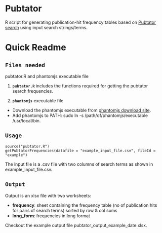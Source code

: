 # Pubtator

R script for generating publication-hit frequency tables based on [Pubtator search](https://www.ncbi.nlm.nih.gov/research/pubtator/) using input search strings/terms. 

# Quick Readme

## **```Files needed```** 

pubtator.R and phantomjs executable file

1. **```pubtator.R```** includes the functions required for getting the pubtator search frequencies.

2. **```phantomjs```** executable file
  * Download the phantomjs executable from [phantomjs download site](https://phantomjs.org/download.html).
  * Add phantomjs to PATH:  sudo ln -s /path/of/phantomjs/executable /usr/local/bin.

## **```Usage```**

```
source("pubtator.R")
getPubtatorFrequencies(datafile = "example_input_file.csv", fileId = "example")
```
The input file is a .csv file with two columns of search terms as shown in example_input_file.csv.

## **```Output```**

Output is an xlsx file with two worksheets:

  - **frequency**: sheet containing the frequency table (no of publication hits for pairs of search terms) sorted by row & col sums
  - **long_form**: frequencies in long format

Checkout the example output file pubtator_output_example_date.xlsx.
